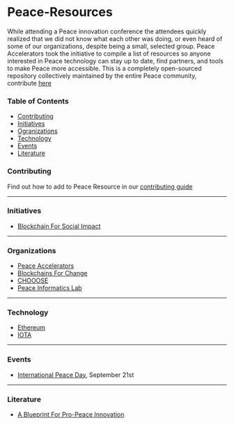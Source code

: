 # Peace-Resources
While attending a Peace innovation conference the attendees quickly realized that we did not know what each other was doing, or even heard of some of our organizations, despite being a small, selected group. Peace Accelerators took the initiative to compile a list of resources so anyone interested in Peace technology can stay up to date, find partners, and tools to make Peace more accessible. This is a completely open-sourced repository collectively maintained by the entire Peace community, contribute [here](https://github.com/kibagateaux/Peace-Resources/blob/master/Contributing.md)

### Table of Contents
* [Contributing](#contributing)
* [Initiatives](#initiatives)
* [Ogranizations](#organizations)
* [Technology](#technology)
* [Events](#events)
* [Literature](#literature)


### Contributing
Find out how to add to Peace Resource in our [contributing guide](https://github.com/kibagateaux/Peace-Resources/blob/master/Contributing.md)
___

### Initiatives <a id="initiatives"></a>
 - [Blockchain For Social Impact](https://www.consensys.net/) 
___

### Organizations <a id="organizations"></a>
 - [Peace Accelerators](https://www.peaceaccelerators.com/)
 - [Blockchains For Change](https://www.blockchainforchange.org/)
 - [CHOOOSE](https://www.chooose.today/)
 - [Peace Informatics Lab](http://www.peaceinformaticslab.org/learn-more.html)
___

### Technology <a id="technology"></a>
- [Ethereum](https://ethereum.org/)
- [IOTA](https://iota.org/)
___

### Events <a id="events"></a>
- [International Peace Day](http://internationaldayofpeace.org/), September 21st
___

### Literature <a id="literature"></a>
  - [A Blueprint For Pro-Peace Innovation](http://hir.harvard.edu/article/?a=14188)
